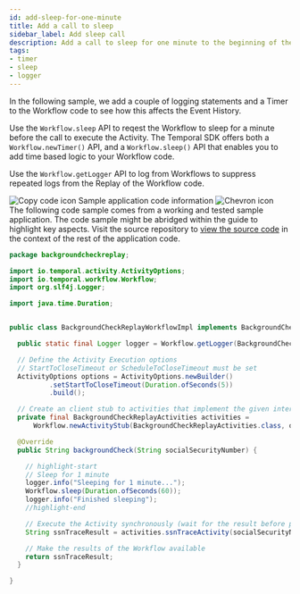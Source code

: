 ```yaml
---
id: add-sleep-for-one-minute
title: Add a call to sleep
sidebar_label: Add sleep call
description: Add a call to sleep for one minute to the beginning of the Workflow.
tags:
- timer
- sleep
- logger
---
```


<!-- DO NOT EDIT THIS FILE DIRECTLY.
THIS FILE IS GENERATED from https://github.com/temporalio/documentation/blob/main/sample-apps/java/backgroundcheck-replay/src/main/java/backgroundcheckreplay/BackgroundCheckReplayWorkflowImpl.java. -->

In the following sample, we add a couple of logging statements and a Timer to the Workflow code to see how this affects the Event History.

Use the `Workflow.sleep` API to reqest the Workflow to sleep for a minute before the call to execute the Activity.
The Temporal SDK offers both a `Workflow.newTimer()` API, and a `Workflow.sleep()` API that enables you to add time based logic to your Workflow code.

Use the `Workflow.getLogger` API to log from Workflows to suppress repeated logs from the Replay of the Workflow code.

<div class="copycode-notice-container"><div class="copycode-notice"><img data-style="copycode-icon" src="/icons/copycode.png" alt="Copy code icon" /> Sample application code information <img id="i-id-50536648" data-event="clickable-copycode-info" data-style="chevron-icon" src="/icons/chevron.png" alt="Chevron icon" /></div><div id="copycode-info-id-50536648" class="copycode-info">The following code sample comes from a working and tested sample application. The code sample might be abridged within the guide to highlight key aspects. Visit the source repository to <a href="https://github.com/temporalio/documentation/blob/main/sample-apps/java/backgroundcheck-replay/src/main/java/backgroundcheckreplay/BackgroundCheckReplayWorkflowImpl.java">view the source code</a> in the context of the rest of the application code.</div></div>

```java
package backgroundcheckreplay;

import io.temporal.activity.ActivityOptions;
import io.temporal.workflow.Workflow;
import org.slf4j.Logger;

import java.time.Duration;


public class BackgroundCheckReplayWorkflowImpl implements BackgroundCheckReplayWorkflow {

  public static final Logger logger = Workflow.getLogger(BackgroundCheckReplayWorkflowImpl.class);

  // Define the Activity Execution options
  // StartToCloseTimeout or ScheduleToCloseTimeout must be set
  ActivityOptions options = ActivityOptions.newBuilder()
          .setStartToCloseTimeout(Duration.ofSeconds(5))
          .build();

  // Create an client stub to activities that implement the given interface
  private final BackgroundCheckReplayActivities activities =
      Workflow.newActivityStub(BackgroundCheckReplayActivities.class, options);

  @Override
  public String backgroundCheck(String socialSecurityNumber) {

    // highlight-start
    // Sleep for 1 minute
    logger.info("Sleeping for 1 minute...");
    Workflow.sleep(Duration.ofSeconds(60));
    logger.info("Finished sleeping");
    //highlight-end

    // Execute the Activity synchronously (wait for the result before proceeding)
    String ssnTraceResult = activities.ssnTraceActivity(socialSecurityNumber);

    // Make the results of the Workflow available
    return ssnTraceResult;
  }

}
```
